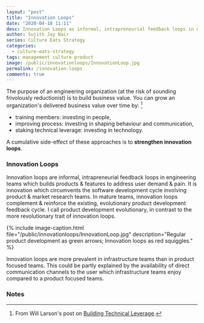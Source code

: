 ```yaml
---
layout: "post"
title: "Innovation Loops"
date: "2020-04-18 11:11"
desc: Innovation Loops as informal, intrapreneurial feedback loops in engineering teams
author: Sujith Jay Nair
series: Culture Eats Strategy
categories:
  - culture-eats-strategy
tags: management culture product
image: /public/innovationloops/InnovationLoop.jpg
permalink: /innovation-loops
comments: true
---
```

The purpose of an engineering organization (at the risk of sounding frivolously reductionist) is to build business value. You can grow an organization's delivered business value over time by: [^1]

- training members: investing in people,
- improving process: investing in shaping behaviour and communication,
- staking technical leverage: investing in technology.

A cumulative side-effect of these approaches is to **strengthen innovation loops**.

### Innovation Loops

Innovation loops are informal, intrapreneurial feedback loops in engineering teams which builds products & features to address user demand & pain. It is innovation which circumvents the software development cycle involving product & market research teams. In mature teams, innovation loops complement & reinforce the existing, evolutionary product development feedback cycle. I call product development evolutionary, in contrast to the more revolutionary trait of innovation loops.

{% include image-caption.html file="/public/innovationloops/InnovationLoop.jpg" description="Regular product development as green arrows; Innovation loops as red squiggles." %}

Innovation loops are more prevalent in infrastructure teams than in product focused teams. This could be partly explained by the availability of direct communication channels to the user which infrastructure teams enjoy compared to a product focused teams.


### Notes
[^1]: From Will Larson's post on [Building Technical Leverage](http://lethain.com/building-technical-leverage/).
